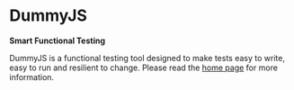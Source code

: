 # DummyJS

**Smart Functional Testing**

DummyJS is a functional testing tool designed to make tests easy to write, easy
to run and resilient to change. Please read the 
[home page](http://mennovanslooten.github.io/DummyJS) for more information.
